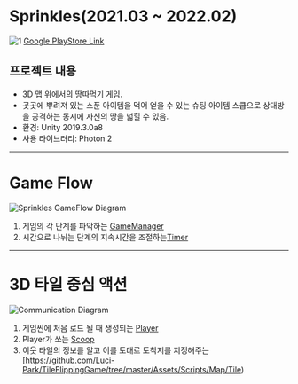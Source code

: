 # Sprinkles(2021.03 ~ 2022.02)
![1](https://user-images.githubusercontent.com/97658764/193949440-0babfe89-4303-4729-8e5c-3271dcc4977a.PNG)
[Google PlayStore Link](https://play.google.com/store/apps/details?id=mobile.silverliningstudio.sprinkles)

## 프로젝트 내용
* 3D 맵 위에서의 땅따먹기 게임.
* 곳곳에 뿌려져 있는 스푼 아이템을 먹어 얻을 수 있는 슈팅 아이템 스쿱으로 상대방을 공격하는 동시에 자신의 땅을 넓힐 수 있음.
* 환경: Unity 2019.3.0a8
* 사용 라이브러리: Photon 2
---
# Game Flow
![Sprinkles GameFlow Diagram](https://user-images.githubusercontent.com/97658764/193947163-b6093a98-07cb-4931-a1a4-3027d4008543.png)

1. 게임의 각 단계를 파악하는 [GameManager](https://github.com/Luci-Park/TileFlippingGame/blob/master/Assets/Scripts/System/InGame/System/GameManager.cs)
2. 시간으로 나뉘는 단계의 지속시간을 조절하는[Timer](https://github.com/Luci-Park/TileFlippingGame/tree/master/Assets/Scripts/System/InGame/Timer)

---
# 3D 타일 중심 액션
![Communication Diagram](https://user-images.githubusercontent.com/97658764/193948168-be85271b-4fef-4f8d-b09e-248b5d006ac4.png)
1. 게임씬에 처음 로드 될 때 생성되는 [Player](https://github.com/Luci-Park/TileFlippingGame/tree/master/Assets/Scripts/Player)
2. Player가 쏘는 [Scoop](https://github.com/Luci-Park/TileFlippingGame/tree/master/Assets/Scripts/Scoops/Scoop)
3. 이웃 타일의 정보를 알고 이를 토대로 도착지를 지정해주는 [https://github.com/Luci-Park/TileFlippingGame/tree/master/Assets/Scripts/Map/Tile)
